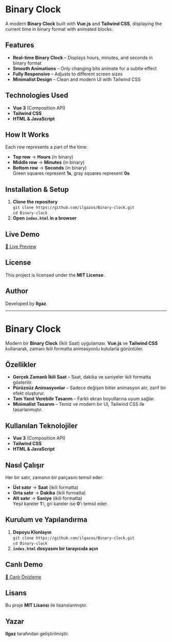 # Binary Clock

A modern **Binary Clock** built with **Vue.js** and **Tailwind CSS**, displaying the current time in binary format with animated blocks.

## Features
- **Real-time Binary Clock** – Displays hours, minutes, and seconds in binary format
- **Smooth Animations** – Only changing bits animate for a subtle effect
- **Fully Responsive** – Adjusts to different screen sizes
- **Minimalist Design** – Clean and modern UI with Tailwind CSS

## Technologies Used  
- **Vue 3** (Composition API)
- **Tailwind CSS**
- **HTML & JavaScript**

## How It Works  
Each row represents a part of the time:
- **Top row** → **Hours** (in binary)
- **Middle row** → **Minutes** (in binary)
- **Bottom row** → **Seconds** (in binary)  
Green squares represent **1s**, gray squares represent **0s**

## Installation & Setup  
1. **Clone the repository**  
   `git clone https://github.com/ilgazos/Binary-clock.git`  
   `cd Binary-clock`
2. **Open `index.html` in a browser**

## Live Demo  
[🔗 Live Preview](https://ilgazos.github.io/Binary-clock)

## License  
This project is licensed under the **MIT License**.

## Author  
Developed by **Ilgaz**.


---

# Binary Clock

Modern bir **Binary Clock** (İkili Saat) uygulaması. **Vue.js** ve **Tailwind CSS** kullanarak, zamanı ikili formatta animasyonlu kutularla görüntüler.

## Özellikler
- **Gerçek Zamanlı İkili Saat** – Saat, dakika ve saniyeler ikili formatta gösterilir.
- **Pürüzsüz Animasyonlar** – Sadece değişen bitler animasyon alır, zarif bir efekt oluşturur.
- **Tam Yanıt Verebilir Tasarım** – Farklı ekran boyutlarına uyum sağlar.
- **Minimalist Tasarım** – Temiz ve modern bir UI, Tailwind CSS ile tasarlanmıştır.

## Kullanılan Teknolojiler  
- **Vue 3** (Composition API)
- **Tailwind CSS**
- **HTML & JavaScript**

## Nasıl Çalışır  
Her bir satır, zamanın bir parçasını temsil eder:
- **Üst satır** → **Saat** (ikili formatta)
- **Orta satır** → **Dakika** (ikili formatta)
- **Alt satır** → **Saniye** (ikili formatta)  
Yeşil kareler **1**'i, gri kareler ise **0**'ı temsil eder.

## Kurulum ve Yapılandırma  
1. **Depoyu Klonlayın**  
   `git clone https://github.com/ilgazos/Binary-clock.git`  
   `cd Binary-clock`
2. **`index.html` dosyasını bir tarayıcıda açın**

## Canlı Demo  
[🔗 Canlı Önizleme](https://ilgazos.github.io/Binary-clock)

## Lisans  
Bu proje **MIT Lisansı** ile lisanslanmıştır.

## Yazar  
**Ilgaz** tarafından geliştirilmiştir.
